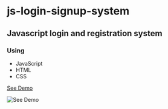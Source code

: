 # js-login-signup-system
## Javascript login and registration system
### Using
* JavaScript
* HTML
* CSS

[See Demo](https://eliasfsdev.github.io/js-login-signup-system/)

![See Demo](https://github.com/eliasFsDev/js-login-signup-system/blob/master/faveicon.PNG)
